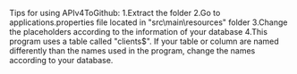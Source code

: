 Tips for using APIv4ToGithub:
1.Extract the folder
2.Go to applications.properties file located in "src\main\resources" folder
3.Change the placeholders according to the information of your database 
4.This program uses a table called "clients$". If your table or column are named differently than the names used in the program, change the names according to your database.  
